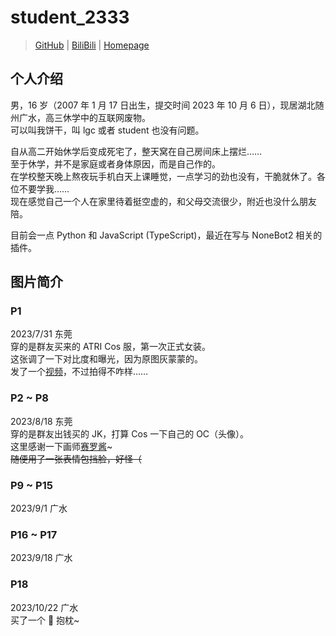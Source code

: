 # student_2333

> [GitHub](https://github.com/lgc2333) | [BiliBili](https://space.bilibili.com/257534706) | [Homepage](https://lgc2333.top)

## 个人介绍

男，16 岁（2007 年 1 月 17 日出生，提交时间 2023 年 10 月 6 日），现居湖北随州广水，高三休学中的互联网废物。  
可以叫我饼干，叫 lgc 或者 student 也没有问题。

自从高二开始休学后变成死宅了，整天窝在自己房间床上摆烂……  
至于休学，并不是家庭或者身体原因，而是自己作的。  
在学校整天晚上熬夜玩手机白天上课睡觉，一点学习的劲也没有，干脆就休了。各位不要学我……  
现在感觉自己一个人在家里待着挺空虚的，和父母交流很少，附近也没什么朋友陪。

目前会一点 Python 和 JavaScript (TypeScript)，最近在写与 NoneBot2 相关的插件。

## 图片简介

### P1

2023/7/31 东莞  
穿的是群友买来的 ATRI Cos 服，第一次正式女装。  
这张调了一下对比度和曝光，因为原图灰蒙蒙的。  
发了一个[视频](https://www.bilibili.com/video/BV1VX4y1J7vE)，不过拍得不咋样……

### P2 \~ P8

2023/8/18 东莞  
穿的是群友出钱买的 JK，打算 Cos 一下自己的 OC（头像）。  
这里感谢一下画师[赛罗酱](https://www.miyoushe.com/dby/accountCenter/postList?id=273916923)~  
~~随便用了一张表情包挡脸，好怪（~~

### P9 \~ P15

2023/9/1 广水

### P16 \~ P17

2023/9/18 广水

### P18

2023/10/22 广水  
买了一个 🍪 抱枕~
